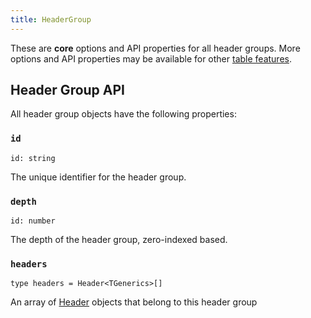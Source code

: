 ```yaml
---
title: HeaderGroup
---
```


These are **core** options and API properties for all header groups. More options and API properties may be available for other [table features](../guide/09-features.md).

## Header Group API

All header group objects have the following properties:

### `id`

```tsx
id: string
```

The unique identifier for the header group.

### `depth`

```tsx
id: number
```

The depth of the header group, zero-indexed based.

### `headers`

```tsx
type headers = Header<TGenerics>[]
```

An array of [Header](./Header) objects that belong to this header group
